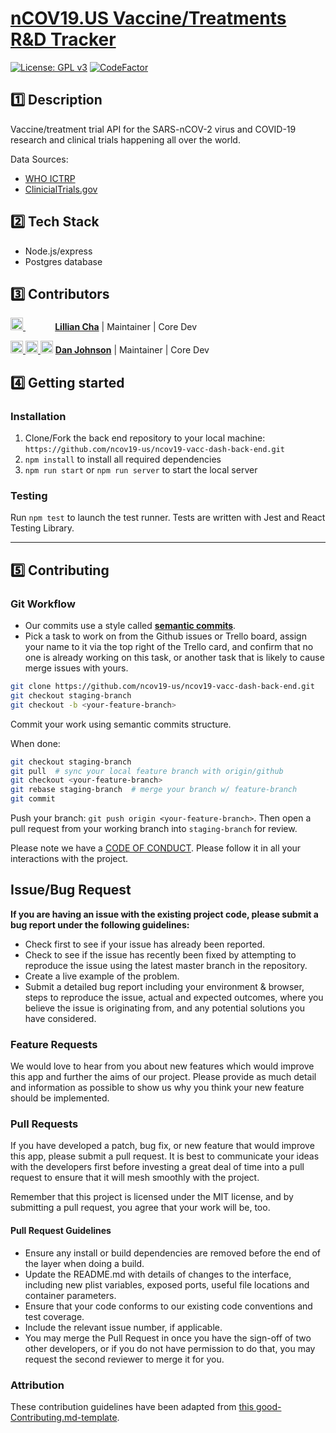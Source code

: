 # [nCOV19.US Vaccine/Treatments R&D Tracker](https://vaccine.ncov19.us)

[![License: GPL v3](https://img.shields.io/badge/License-GPLv3-blue.svg)](https://www.gnu.org/licenses/gpl-3.0)
[![CodeFactor](https://www.codefactor.io/repository/github/ncov19-us/ncov19-vacc-dash-back-end/badge)](https://www.codefactor.io/repository/github/ncov19-us/ncov19-vacc-dash-back-end)

## 1️⃣ Description

Vaccine/treatment trial API for the SARS-nCOV-2 virus and COVID-19 research and clinical trials happening all over the world.

Data Sources:
- [WHO ICTRP](https://www.who.int/ictrp/en/) 
- [ClinicialTrials.gov](https://clinicaltrials.gov/)

## 2️⃣ Tech Stack 

- Node.js/express
- Postgres database

## 3️⃣ Contributors

[<img src="https://github.com/favicon.ico" width="20"> ](https://github.com/ljh-c)    &nbsp;&nbsp;&nbsp;&nbsp;&nbsp;&nbsp;&nbsp;&nbsp;&nbsp;&nbsp;&nbsp;   **[Lillian Cha](https://github.com/ljh-c)**    |    Maintainer | Core Dev

[<img src="https://github.com/favicon.ico" width="20"> ](https://github.com/danimal-johnson)    [ <img src="https://static.licdn.com/sc/h/al2o9zrvru7aqj8e1x2rzsrca" width="20"> ](https://www.linkedin.com/in/dan-johnson-489b151/)    [<img src="https://twitter.com/favicon.ico" width="20">](https://twitter.com/)    **[Dan Johnson](https://github.com/danimal-johnson)**    |    Maintainer | Core Dev

## 4️⃣ Getting started

### Installation

1. Clone/Fork the back end repository to your local machine: `https://github.com/ncov19-us/ncov19-vacc-dash-back-end.git`
2. `npm install` to install all required dependencies
3. `npm run start` or `npm run server` to start the local server

### Testing

Run `npm test` to launch the test runner. Tests are written with Jest and React Testing Library.

---

## 5️⃣ Contributing

### Git Workflow

- Our commits use a style called **[semantic commits](https://seesparkbox.com/foundry/semantic_commit_messages)**. 
- Pick a task to work on from the Github issues or Trello board, assign your name to it via the top right of the Trello card, and confirm that no one is already working on this task, or another task that is likely to cause merge issues with yours.

```sh
git clone https://github.com/ncov19-us/ncov19-vacc-dash-back-end.git
git checkout staging-branch
git checkout -b <your-feature-branch>
```
Commit your work using semantic commits structure.

When done:
```sh
git checkout staging-branch
git pull  # sync your local feature branch with origin/github
git checkout <your-feature-branch>
git rebase staging-branch  # merge your branch w/ feature-branch
git commit
```

Push your branch: `git push origin <your-feature-branch>`. Then open a pull request from your working branch into `staging-branch` for review.

Please note we have a [CODE OF CONDUCT](./CODE_OF_CONDUCT.md). Please follow it in all your interactions with the project.

## Issue/Bug Request

**If you are having an issue with the existing project code, please submit a bug report under the following guidelines:**

- Check first to see if your issue has already been reported.
- Check to see if the issue has recently been fixed by attempting to reproduce the issue using the latest master branch in the repository.
- Create a live example of the problem.
- Submit a detailed bug report including your environment & browser, steps to reproduce the issue, actual and expected outcomes, where you believe the issue is originating from, and any potential solutions you have considered.

### Feature Requests

We would love to hear from you about new features which would improve this app and further the aims of our project. Please provide as much detail and information as possible to show us why you think your new feature should be implemented.

### Pull Requests

If you have developed a patch, bug fix, or new feature that would improve this app, please submit a pull request. It is best to communicate your ideas with the developers first before investing a great deal of time into a pull request to ensure that it will mesh smoothly with the project.

Remember that this project is licensed under the MIT license, and by submitting a pull request, you agree that your work will be, too.

#### Pull Request Guidelines

- Ensure any install or build dependencies are removed before the end of the layer when doing a build.
- Update the README.md with details of changes to the interface, including new plist variables, exposed ports, useful file locations and container parameters.
- Ensure that your code conforms to our existing code conventions and test coverage.
- Include the relevant issue number, if applicable.
- You may merge the Pull Request in once you have the sign-off of two other developers, or if you do not have permission to do that, you may request the second reviewer to merge it for you.

### Attribution

These contribution guidelines have been adapted from [this good-Contributing.md-template](https://gist.github.com/PurpleBooth/b24679402957c63ec426).
